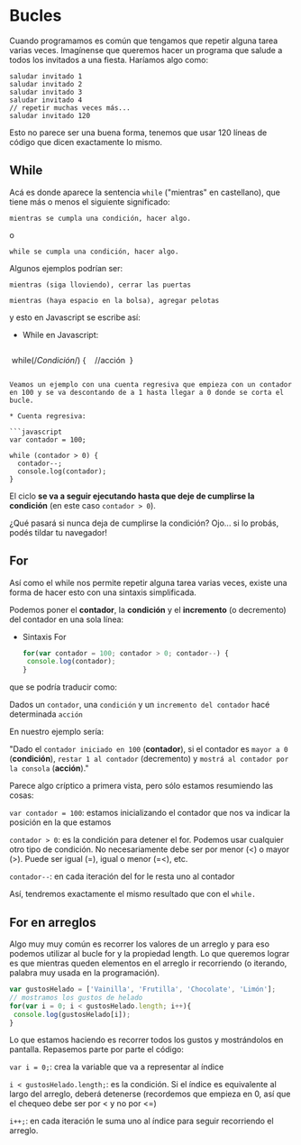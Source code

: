 # Bucles
 
Cuando programamos es común que tengamos que repetir alguna tarea varias veces.
Imagínense que queremos hacer un programa que salude a todos los invitados a una fiesta. Haríamos algo como:

```
saludar invitado 1
saludar invitado 2
saludar invitado 3
saludar invitado 4
// repetir muchas veces más...
saludar invitado 120
```

Esto no parece ser una buena forma, tenemos que usar 120 líneas de código que dicen exactamente lo mismo.

## While

Acá es donde aparece la sentencia `while` ("mientras" en castellano), que tiene más o menos el siguiente significado:

`mientras se cumpla una condición, hacer algo.`

o

`while se cumpla una condición, hacer algo.`

Algunos ejemplos podrían ser:

`mientras (siga lloviendo), cerrar las puertas`

`mientras (haya espacio en la bolsa), agregar pelotas`

y esto en Javascript se escribe así:

* While en Javascript:

  ```javascript
  while(/*Condición*/) {
    //acción
  }
  ```

Veamos un ejemplo con una cuenta regresiva que empieza con un contador en 100 y se va descontando de a 1 hasta llegar a 0 donde se corta el bucle. 

* Cuenta regresiva:

  ```javascript
  var contador = 100;

  while (contador > 0) {
    contador--; 
    console.log(contador);
  }
  ```

El ciclo **se va a seguir ejecutando hasta que deje de cumplirse la condición** (en este caso `contador > 0`).

¿Qué pasará si nunca deja de cumplirse la condición? Ojo... si lo probás, podés tildar tu navegador!

## For

Así como el while nos permite repetir alguna tarea varias veces, 
existe una forma de hacer esto con una sintaxis simplificada.

Podemos poner el **contador**, la **condición** y el **incremento** (o decremento) del contador en una sola línea:

* Sintaxis For

  ```javascript
  for(var contador = 100; contador > 0; contador--) {
   console.log(contador);
  }
  ```

que se podría traducir como: 

Dados un `contador`, una `condición` y un `incremento del contador`
   hacé determinada `acción`

En nuestro ejemplo sería: 

"Dado el `contador iniciado en 100` (**contador**), si el contador es `mayor a 0`  (**condición**), `restar 1 al contador` (decremento) y `mostrá al contador por la consola` (**acción**)."

Parece algo críptico a primera vista, pero sólo estamos resumiendo las cosas:

`var contador = 100`: estamos inicializando el contador que nos va indicar la posición en la que estamos

`contador > 0`: es la condición para detener el for. Podemos usar cualquier otro tipo de condición. 
No necesariamente debe ser por menor (<) o mayor (>). Puede ser igual (=), igual o menor (=<), etc.

`contador--`: en cada iteración del for le resta uno al contador

Así, tendremos exactamente el mismo resultado que con el `while.`

## For en arreglos
Algo muy muy común es recorrer los valores de un arreglo y para eso podemos utilizar al bucle for y la propiedad length. Lo que queremos lograr es que mientras queden elementos en el arreglo ir recorriendo (o iterando, palabra muy usada en la programación).

```javascript
var gustosHelado = ['Vainilla', 'Frutilla', 'Chocolate', 'Limón'];
// mostramos los gustos de helado
for(var i = 0; i < gustosHelado.length; i++){
 console.log(gustosHelado[i]);
}
```

Lo que estamos haciendo es recorrer todos los gustos y mostrándolos en pantalla. 
Repasemos parte por parte el código:

`var i = 0;`: crea la variable que va a representar al índice

`i < gustosHelado.length;`: es la condición. Si el índice es equivalente al largo del arreglo, deberá detenerse (recordemos que empieza en 0, así que el chequeo debe ser por < y no por <=) 

`i++;`: en cada iteración le suma uno al índice para seguir recorriendo el arreglo.

